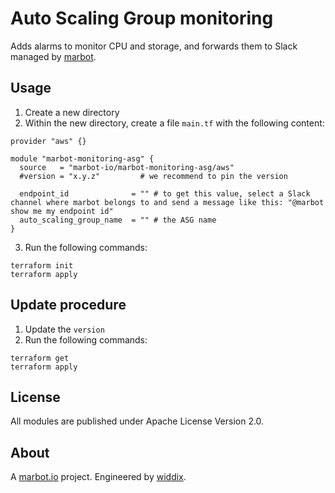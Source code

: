 # Auto Scaling Group monitoring

Adds alarms to monitor CPU and storage, and forwards them to Slack managed by [marbot](https://marbot.io/).

## Usage

1. Create a new directory
2. Within the new directory, create a file `main.tf` with the following content:
```
provider "aws" {}

module "marbot-monitoring-asg" {
  source   = "marbot-io/marbot-monitoring-asg/aws"
  #version = "x.y.z"         # we recommend to pin the version

  endpoint_id              = "" # to get this value, select a Slack channel where marbot belongs to and send a message like this: "@marbot show me my endpoint id"
  auto_scaling_group_name  = "" # the ASG name
}
```
3. Run the following commands:
```
terraform init
terraform apply
```

## Update procedure

1. Update the `version`
2. Run the following commands:
```
terraform get
terraform apply
```

## License
All modules are published under Apache License Version 2.0.

## About
A [marbot.io](https://marbot.io/) project. Engineered by [widdix](https://widdix.net).
